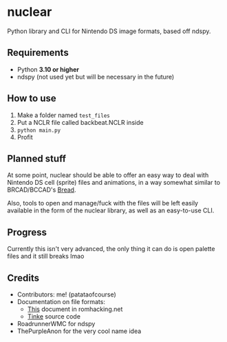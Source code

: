 # nuclear
Python library and CLI for Nintendo DS image formats, based off ndspy.

## Requirements
* Python **3.10 or higher**
* ndspy (not used yet but will be necessary in the future)

## How to use
1. Make a folder named `test_files`
2. Put a NCLR file called backbeat.NCLR inside
3. `python main.py`
4. Profit

## Planned stuff
At some point, nuclear should be able to offer an easy way to deal with Nintendo DS cell (sprite) files and animations, in a way somewhat similar to BRCAD/BCCAD's [Bread](https://www.github.com/rhmodding/bread).

Also, tools to open and manage/fuck with the files will be left easily available in the form of the nuclear library, as well as an easy-to-use CLI.

## Progress
Currently this isn't very advanced, the only thing it can do is open palette files and it still breaks lmao

## Credits
* Contributors: me! (patataofcourse)
* Documentation on file formats:
    - [This](https://www.romhacking.net/documents/%255b469%255dnds_formats.htm) document in romhacking.net
    - [Tinke](https://www.github.com/pleonex/tinke) source code
* RoadrunnerWMC for ndspy
* ThePurpleAnon for the very cool name idea